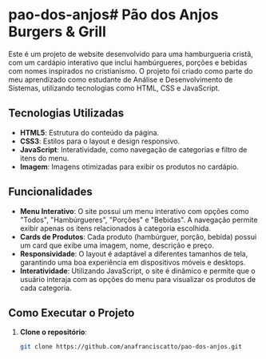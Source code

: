 # pao-dos-anjos# Pão dos Anjos Burgers & Grill

Este é um projeto de website desenvolvido para uma hamburgueria cristã, com um cardápio interativo que inclui hambúrgueres, porções e bebidas com nomes inspirados no cristianismo. O projeto foi criado como parte do meu aprendizado como estudante de Análise e Desenvolvimento de Sistemas, utilizando tecnologias como HTML, CSS e JavaScript.

## Tecnologias Utilizadas

- **HTML5**: Estrutura do conteúdo da página.
- **CSS3**: Estilos para o layout e design responsivo.
- **JavaScript**: Interatividade, como navegação de categorias e filtro de itens do menu.
- **Imagem**: Imagens otimizadas para exibir os produtos no cardápio.

## Funcionalidades

- **Menu Interativo**: O site possui um menu interativo com opções como "Todos", "Hambúrgueres", "Porções" e "Bebidas". A navegação permite exibir apenas os itens relacionados à categoria escolhida.
- **Cards de Produtos**: Cada produto (hambúrguer, porção, bebida) possui um card que exibe uma imagem, nome, descrição e preço.
- **Responsividade**: O layout é adaptável a diferentes tamanhos de tela, garantindo uma boa experiência em dispositivos móveis e desktops.
- **Interatividade**: Utilizando JavaScript, o site é dinâmico e permite que o usuário interaja com as opções do menu para visualizar os produtos de cada categoria.

## Como Executar o Projeto

1. **Clone o repositório**:
   ```bash
   git clone https://github.com/anafranciscatto/pao-dos-anjos.git
